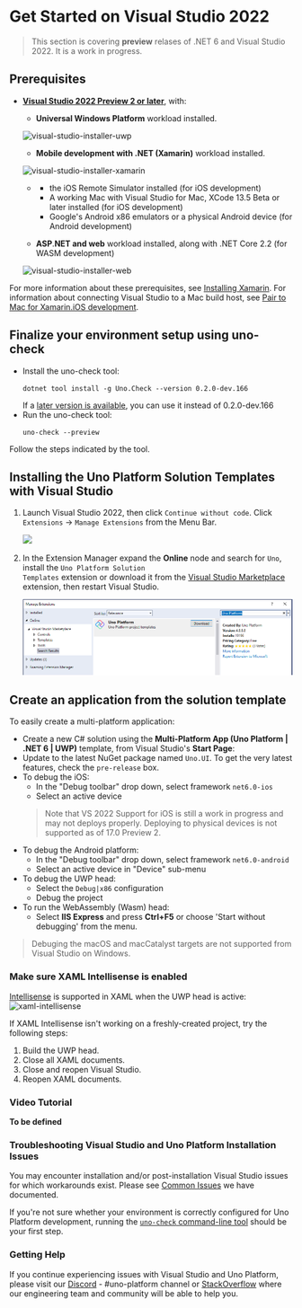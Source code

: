 # Get Started on Visual Studio 2022

> This section is covering **preview** relases of .NET 6 and Visual Studio 2022. It is a work in progress.

## Prerequisites
* [**Visual Studio 2022 Preview 2 or later**](https://visualstudio.microsoft.com/), with:
    * **Universal Windows Platform** workload installed.

    ![visual-studio-installer-uwp](Assets/quick-start/vs-install-uwp.png)

	* **Mobile development with .NET (Xamarin)** workload installed.

    ![visual-studio-installer-xamarin](Assets/quick-start/vs-install-xamarin.png)

    *
        * the iOS Remote Simulator installed (for iOS development)
	    * A working Mac with Visual Studio for Mac, XCode 13.5 Beta or later installed (for iOS development)
	    * Google's Android x86 emulators or a physical Android device (for Android development)

    * **ASP**.**NET and web** workload installed, along with .NET Core 2.2 (for WASM development)

    ![visual-studio-installer-web](Assets/quick-start/vs-install-web.png)

For more information about these prerequisites, see [Installing Xamarin](https://docs.microsoft.com/en-us/xamarin/get-started/installation/). For information about connecting Visual Studio to a Mac build host, see [Pair to Mac for Xamarin.iOS development](https://docs.microsoft.com/en-us/xamarin/ios/get-started/installation/windows/connecting-to-mac/).

## Finalize your environment setup using uno-check
* Install the uno-check tool:
   ```
   dotnet tool install -g Uno.Check --version 0.2.0-dev.166
   ```
   If a [later version is available](https://www.nuget.org/packages/Uno.Check), you can use it instead of 0.2.0-dev.166
* Run the uno-check tool:
   ```
   uno-check --preview
   ```

Follow the steps indicated by the tool.

## Installing the Uno Platform Solution Templates with Visual Studio

1. Launch Visual Studio 2022, then click `Continue without code`. Click `Extensions` -> `Manage Extensions` from the Menu Bar.

    ![](Assets/tutorial01/manage-extensions.png)

2. In the Extension Manager expand the **Online** node and search for `Uno`, install the <code>Uno Platform Solution Templates</code> extension or download it from the [Visual Studio Marketplace](https://marketplace.visualstudio.com/items?itemName=nventivecorp.uno-platform-addin) extension, then restart Visual Studio.

    ![](Assets/tutorial01/uno-extensions.PNG)

## Create an application from the solution template

To easily create a multi-platform application:
* Create a new C# solution using the **Multi-Platform App (Uno Platform | .NET 6 | UWP)** template, from Visual Studio's **Start Page**:
* Update to the latest NuGet package named `Uno.UI`. To get the very latest features, check the `pre-release` box.
* To debug the iOS:
    - In the "Debug toolbar" drop down, select framework `net6.0-ios`
    - Select an active device
    > Note that VS 2022 Support for iOS is still a work in progress and may not deploys properly. Deploying to physical devices is not supported as of 17.0 Preview 2.
* To debug the Android platform:
    - In the "Debug toolbar" drop down, select framework `net6.0-android`
    - Select an active device in "Device" sub-menu
* To debug the UWP head:
    - Select the `Debug|x86` configuration
    - Debug the project
* To run the WebAssembly (Wasm) head:
   - Select **IIS Express** and press **Ctrl+F5** or choose 'Start without debugging' from the menu.

> Debuging the macOS and macCatalyst targets are not supported from Visual Studio on Windows.

### Make sure XAML Intellisense is enabled

[Intellisense](https://docs.microsoft.com/en-us/visualstudio/ide/using-intellisense) is supported in XAML when the UWP head is active:
![xaml-intellisense](Assets/quick-start/xaml-intellisense.png)

If XAML Intellisense isn't working on a freshly-created project, try the following steps:
1. Build the UWP head.
2. Close all XAML documents.
3. Close and reopen Visual Studio.
4. Reopen XAML documents.

### Video Tutorial
**To be defined**

### Troubleshooting Visual Studio and Uno Platform Installation Issues

You may encounter  installation and/or post-installation Visual Studio issues for which workarounds exist. Please see [Common Issues](https://platform.uno/docs/articles/get-started-wizard.html) we have documented.

If you're not sure whether your environment is correctly configured for Uno Platform development, running the [`uno-check` command-line tool](uno-check.md) should be your first step.

### Getting Help
If you continue experiencing issues with Visual Studio and Uno Platform, please visit our [Discord](https://www.platform.uno/discord) - #uno-platform channel or [StackOverflow](https://stackoverflow.com/questions/tagged/uno-platform) where our engineering team and community will be able to help you. 
